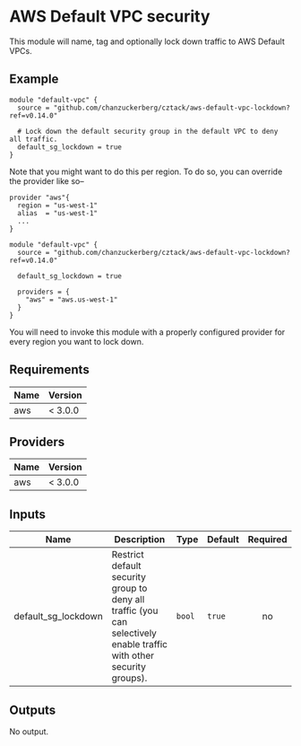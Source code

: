 # AWS Default VPC security

This module will name, tag and optionally lock down traffic to AWS Default VPCs.

## Example

```hcl
module "default-vpc" {
  source = "github.com/chanzuckerberg/cztack/aws-default-vpc-lockdown?ref=v0.14.0"
  
  # Lock down the default security group in the default VPC to deny all traffic.
  default_sg_lockdown = true
}
```

Note that you might want to do this per region. To do so, you can override the provider like so–

```hcl
provider "aws"{
  region = "us-west-1"
  alias  = "us-west-1"
  ...
}

module "default-vpc" {
  source = "github.com/chanzuckerberg/cztack/aws-default-vpc-lockdown?ref=v0.14.0"

  default_sg_lockdown = true

  providers = {
    "aws" = "aws.us-west-1"
  }
}
```

You will need to invoke this module with a properly configured provider for every region you want to lock down.

<!-- START -->
## Requirements

| Name | Version |
|------|---------|
| aws | < 3.0.0 |

## Providers

| Name | Version |
|------|---------|
| aws | < 3.0.0 |

## Inputs

| Name | Description | Type | Default | Required |
|------|-------------|------|---------|:--------:|
| default\_sg\_lockdown | Restrict default security group to deny all traffic (you can selectively enable traffic with other security groups). | `bool` | `true` | no |

## Outputs

No output.

<!-- END -->
